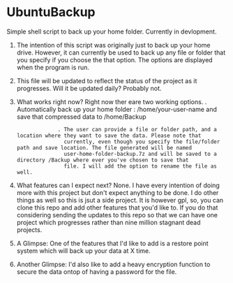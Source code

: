 # UbuntuBackup
Simple shell script to back up your home folder. Currently in devlopment.

1) The intention of this script was originally just to back up your home drive. However, it can currently be used to back up any file or folder that you specify if you choose the that option. The options are displayed when the program is run.

2) This file will be updated to reflect the status of the project as it progresses. Will it be updated daily? Probably not.

3) What works right now? Right now ther eare two working options.
                    . Automatically back up your home folder : /home/your-user-name and save that compressed data to /home/Backup
                    
                    . The user can provide a file or folder path, and a location where they want to save the data. Please note that  
                      currently, even though you specify the file/folder path and save location. The file generated will be named 
                      user-home-folder-backup.7z and will be saved to a directory /Backup where ever you've chosen to save that 
                      file. I will add the option to rename the file as well.

4) What features can I expect next? None. I have every intention of doing more with this project but don't expect anything to be 
   done. I do other things as well so this is jsut a side project. It is however gpl, so, you can clone this repo and add other 
   features that you'd like to. If you do that considering sending the updates to this repo so that we can have one project which 
   progresses rather than nine million stagnant dead projects.

5) A Glimpse: One of the features that I'd like to add is a restore point system which will back up your data at X time.

6) Another Glimpse: I'd also like to add a heavy encryption function to secure the data ontop of having a password for the file.
